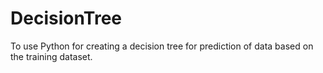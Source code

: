 # DecisionTree
To use Python for creating a decision tree for prediction of data based on the training dataset.

